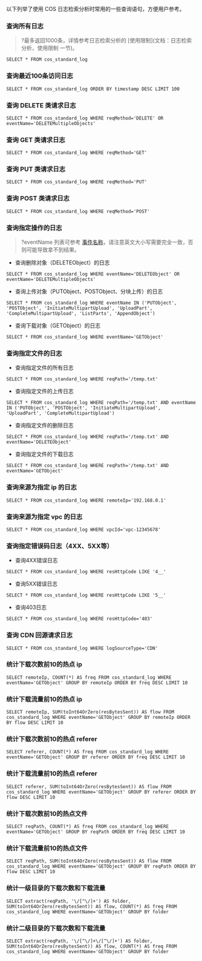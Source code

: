 以下列举了使用 COS 日志检索分析时常用的一些查询语句，方便用户参考。


### 查询所有日志

>?最多返回1000条，详情参考日志检索分析的 [使用限制](文档：日志检索分析，使用限制 一节)。

```
SELECT * FROM cos_standard_log
```

### 查询最近100条访问日志
```
SELECT * FROM cos_standard_log ORDER BY timestamp DESC LIMIT 100
```

### 查询 DELETE 类请求日志
```
SELECT * FROM cos_standard_log WHERE reqMethod='DELETE' OR eventName='DELETEMultipleObjects'
```

### 查询 GET 类请求日志
```
SELECT * FROM cos_standard_log WHERE reqMethod='GET'
```

### 查询 PUT 类请求日志
```
SELECT * FROM cos_standard_log WHERE reqMethod='PUT'
```

### 查询 POST 类请求日志
```
SELECT * FROM cos_standard_log WHERE reqMethod='POST'
```

### 查询指定操作的日志

>?eventName 列表可参考 [事件名称]()，请注意英文大小写需要完全一致，否则可能导致拿不到结果。

- 查询删除对象（DELETEObject）的日志
```
SELECT * FROM cos_standard_log WHERE eventName='DELETEObject' OR eventName='DELETEMultipleObjects'
```
- 查询上传对象（PUTObject、POSTObject、分块上传）的日志
```
SELECT * FROM cos_standard_log WHERE eventName IN ('PUTObject', 'POSTObject', 'InitiateMultipartUpload', 'UploadPart', 'CompleteMultipartUpload', 'ListParts', 'AppendObject')
```
- 查询下载对象（GETObject）的日志
```
SELECT * FROM cos_standard_log WHERE eventName='GETObject'
```


### 查询指定文件的日志

- 查询指定文件的所有日志
```
SELECT * FROM cos_standard_log WHERE reqPath='/temp.txt'
```
- 查询指定文件的上传日志
```
SELECT * FROM cos_standard_log WHERE reqPath='/temp.txt' AND eventName IN ('PUTObject', 'POSTObject', 'InitiateMultipartUpload', 'UploadPart', 'CompleteMultipartUpload')
```
- 查询指定文件的删除日志
```
SELECT * FROM cos_standard_log WHERE reqPath='/temp.txt' AND eventName='DELETEObject'
```
- 查询指定文件的下载日志
```
SELECT * FROM cos_standard_log WHERE reqPath='/temp.txt' AND eventName='GETObject'
```

### 查询来源为指定 ip 的日志
```
SELECT * FROM cos_standard_log WHERE remoteIp='192.168.0.1'
```


### 查询来源为指定 vpc 的日志
```
SELECT * FROM cos_standard_log WHERE vpcId='vpc-12345678'
```


### 查询指定错误码日志（4XX、5XX等）

- 查询4XX错误日志
```
SELECT * FROM cos_standard_log WHERE resHttpCode LIKE '4__'
```
- 查询5XX错误日志
```
SELECT * FROM cos_standard_log WHERE resHttpCode LIKE '5__'
```
- 查询403日志
```
SELECT * FROM cos_standard_log WHERE resHttpCode='403'
```


### 查询 CDN 回源请求日志
```
SELECT * FROM cos_standard_log WHERE logSourceType='CDN'
```


### 统计下载次数前10的热点 ip
```
SELECT remoteIp, COUNT(*) AS freq FROM cos_standard_log WHERE eventName='GETObject' GROUP BY remoteIp ORDER BY freq DESC LIMIT 10
```


### 统计下载流量前10的热点 ip
```
SELECT remoteIp, SUM(toInt64OrZero(resBytesSent)) AS flow FROM cos_standard_log WHERE eventName='GETObject' GROUP BY remoteIp ORDER BY flow DESC LIMIT 10
```


### 统计下载次数前10的热点 referer
```
SELECT referer, COUNT(*) AS freq FROM cos_standard_log WHERE eventName='GETObject' GROUP BY referer ORDER BY freq DESC LIMIT 10
``` 


### 统计下载流量前10的热点 referer
```
SELECT referer, SUM(toInt64OrZero(resBytesSent)) AS flow FROM cos_standard_log WHERE eventName='GETObject' GROUP BY referer ORDER BY flow DESC LIMIT 10
```


### 统计下载次数前10的热点文件
```
SELECT reqPath, COUNT(*) AS freq FROM cos_standard_log WHERE eventName='GETObject' GROUP BY reqPath ORDER BY freq DESC LIMIT 10
```


### 统计下载流量前10的热点文件
```
SELECT reqPath, SUM(toInt64OrZero(resBytesSent)) AS flow FROM cos_standard_log WHERE eventName='GETObject' GROUP BY reqPath ORDER BY flow DESC LIMIT 10
```

### 统计一级目录的下载次数和下载流量
```
SELECT extract(reqPath, '\/[^\/]+') AS folder, SUM(toInt64OrZero(resBytesSent)) AS flow, COUNT(*) AS freq FROM cos_standard_log WHERE eventName='GETObject' GROUP BY folder
```


### 统计二级目录的下载次数和下载流量
```
SELECT extract(reqPath, '\/[^\/]+\/[^\/]+') AS folder, SUM(toInt64OrZero(resBytesSent)) AS flow, COUNT(*) AS freq FROM cos_standard_log WHERE eventName='GETObject' GROUP BY folder
```
